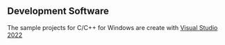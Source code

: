 ## Development Software
The sample projects for C/C++ for Windows are create with [Visual Studio 2022](https://visualstudio.microsoft.com/de/vs/)
